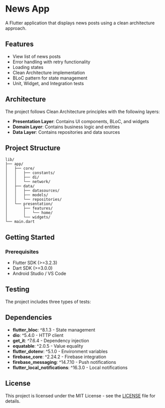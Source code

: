 # News App

A Flutter application that displays news posts using a clean architecture approach.

## Features

- View list of news posts
- Error handling with retry functionality
- Loading states
- Clean Architecture implementation
- BLoC pattern for state management
- Unit, Widget, and Integration tests

## Architecture

The project follows Clean Architecture principles with the following layers:

- **Presentation Layer**: Contains UI components, BLoC, and widgets
- **Domain Layer**: Contains business logic and entities
- **Data Layer**: Contains repositories and data sources

## Project Structure

```
lib/
├── app/
│   ├── core/
│   │   ├── constants/
│   │   ├── di/
│   │   └── network/
│   ├── data/
│   │   ├── datasources/
│   │   ├── models/
│   │   └── repositories/
│   └── presentation/
│       ├── features/
│       │   └── home/
│       └── widgets/
└── main.dart
```

## Getting Started

### Prerequisites

- Flutter SDK (>=3.2.3)
- Dart SDK (>=3.0.0)
- Android Studio / VS Code


## Testing

The project includes three types of tests:

## Dependencies

- **flutter_bloc**: ^8.1.3 - State management
- **dio**: ^5.4.0 - HTTP client
- **get_it**: ^7.6.4 - Dependency injection
- **equatable**: ^2.0.5 - Value equality
- **flutter_dotenv**: ^5.1.0 - Environment variables
- **firebase_core**: ^2.24.2 - Firebase integration
- **firebase_messaging**: ^14.7.10 - Push notifications
- **flutter_local_notifications**: ^16.3.0 - Local notifications


## License

This project is licensed under the MIT License - see the [LICENSE](LICENSE) file for details.
